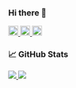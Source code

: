 ### Hi there 👋
<a href="https://github.com/techiro">
    <img height="20" src="https://img.shields.io/github/followers/techiro?label=follow&logo=github&style=flat" />
</a>

<a href="http://qiita.com/appgrape">
    <img height="20" src="https://qiita-badge.apiapi.app/s/appgrape/posts.svg" /> <img height="20" src="https://qiita-badge.apiapi.app/s/appgrape/contributions.svg" />
</a>

  
### 📈 GitHub Stats
<p>
  <a href="https://github.com/anuraghazra/github-readme-stats" target="_blank" rel="noopener noreferrer">
    <img src="https://github-readme-stats.vercel.app/api?username=techiro&count_private=true&show_icons=true&bg_color=0.1,F0FAFF,B9E5EB&border_radius=10" />
  </a><a href="https://github.com/anuraghazra/github-readme-stats" target="_blank" rel="noopener noreferrer">
    <img src="https://github-readme-stats.vercel.app/api/top-langs/?username=techiro&langs_count=8&layout=compact&bg_color=0.1,F0FAFF,B9E5EB&border_radius=10" />
  </a>
</p>

<!--
**techiro/techiro** is a ✨ _special_ ✨ repository because its `README.md` (this file) appears on your GitHub profile.

Here are some ideas to get you started:

- 🔭 I’m currently working on ...
- 🌱 I’m currently learning ...
- 👯 I’m looking to collaborate on ...
- 🤔 I’m looking for help with ...
- 💬 Ask me about ...
- 📫 How to reach me: ...
- 😄 Pronouns: ...
- ⚡ Fun fact: ...
-->
